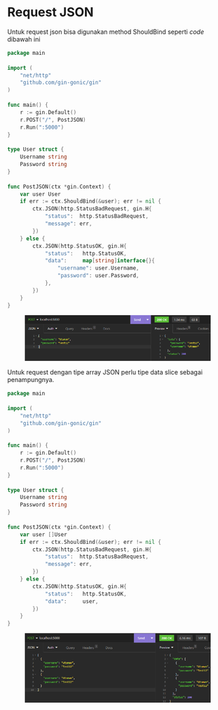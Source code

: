 # Request JSON

Untuk request json bisa digunakan method ShouldBind seperti _code_ dibawah ini

```go
package main

import (
	"net/http"
	"github.com/gin-gonic/gin"
)

func main() {
	r := gin.Default()
	r.POST("/", PostJSON)
	r.Run(":5000")
}

type User struct {
	Username string
	Password string
}

func PostJSON(ctx *gin.Context) {
	var user User
	if err := ctx.ShouldBind(&user); err != nil {
		ctx.JSON(http.StatusBadRequest, gin.H{
			"status":  http.StatusBadRequest,
			"message": err,
		})
	} else {
		ctx.JSON(http.StatusOK, gin.H{
			"status": 	http.StatusOK,
			"data":		map[string]interface{}{
				"username": user.Username,
				"password": user.Password,	
			},
		})
	}
}
```

<figure><img src="../.gitbook/assets/Res.png" alt=""><figcaption></figcaption></figure>

Untuk request dengan tipe array JSON perlu tipe data slice sebagai penampungnya.

```go
package main

import (
	"net/http"
	"github.com/gin-gonic/gin"
)

func main() {
	r := gin.Default()
	r.POST("/", PostJSON)
	r.Run(":5000")
}

type User struct {
	Username string
	Password string
}

func PostJSON(ctx *gin.Context) {
	var user []User
	if err := ctx.ShouldBind(&user); err != nil {
		ctx.JSON(http.StatusBadRequest, gin.H{
			"status":  http.StatusBadRequest,
			"message": err,
		})
	} else {
		ctx.JSON(http.StatusOK, gin.H{
			"status": 	http.StatusOK,
			"data":		user,
		})
	}
}
```

<figure><img src="../.gitbook/assets/1 (5) (1).png" alt=""><figcaption></figcaption></figure>
